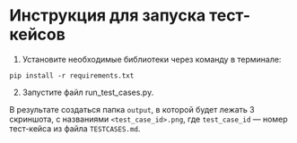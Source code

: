 # Инструкция для запуска тест-кейсов

1. Установите необходимые библиотеки через команду в терминале:

```shell
pip install -r requirements.txt
```

2. Запустите файл run_test_cases.py.

В результате создаться папка `output`, в которой будет лежать 3 скриншота, с названиями `<test_case_id>.png`, где `test_case_id` — номер тест-кейса из файла `TESTCASES.md`.